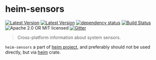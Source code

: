 # heim-sensors

[![Latest Version](https://img.shields.io/crates/v/heim-sensors.svg)](https://crates.io/crates/heim-sensors)
[![Latest Version](https://docs.rs/heim-sensors/badge.svg)](https://docs.rs/heim-sensors)
[![dependency status](https://deps.rs/crate/heim-sensors/0.0.2/status.svg)](https://deps.rs/crate/heim-sensors/0.0.2)
[![Build Status](https://dev.azure.com/heim-rs/heim/_apis/build/status/heim-rs.heim?branchName=master)](https://dev.azure.com/heim-rs/heim/_build/latest?definitionId=1&branchName=master)
![Apache 2.0 OR MIT licensed](https://img.shields.io/badge/license-Apache2.0%2FMIT-blue.svg)
[![Gitter](https://badges.gitter.im/heim-rs/heim.svg)](https://gitter.im/heim-rs/heim)

> Cross-platform information about system sensors.

`heim-sensors` a part of [heim project](https://github.com/heim-rs),
and preferably should not be used directly,
but via [heim](https://crates.io/crates/heim) crate.
